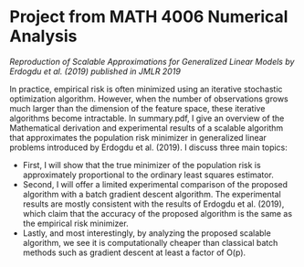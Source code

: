 # Project from MATH 4006 Numerical Analysis
*Reproduction of Scalable Approximations for Generalized Linear Models by Erdogdu et al. (2019) published in JMLR 2019* 

In practice, empirical risk is often minimized using an iterative stochastic optimization algorithm. However, when the number of observations grows much
larger than the dimension of the feature space, these iterative algorithms become intractable. In summary.pdf, I give an overview of the Mathematical derivation and experimental results of a scalable algorithm that approximates the population risk minimizer in generalized linear problems introduced by Erdogdu et al. (2019). I discuss three main topics: 
- First, I will show that the true minimizer of the population risk is approximately proportional to
the ordinary least squares estimator. 
- Second, I will offer a limited experimental comparison of
the proposed algorithm with a batch gradient descent algorithm. The experimental results are
mostly consistent with the results of Erdogdu et al. (2019), which claim that the accuracy of the
proposed algorithm is the same as the empirical risk minimizer. 
- Lastly, and most interestingly, by analyzing the proposed scalable algorithm, we see it is computationally cheaper than classical
batch methods such as gradient descent at least a factor of O(p).
